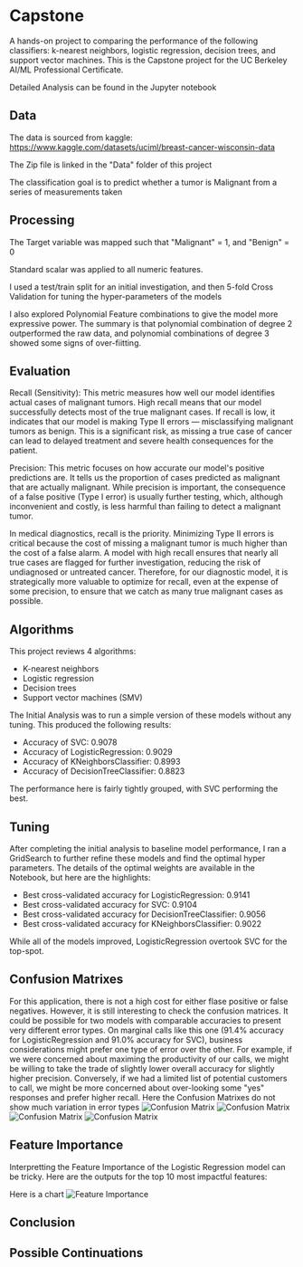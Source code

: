 # Capstone
A hands-on project to comparing the performance of the following classifiers: k-nearest neighbors, logistic regression, decision trees, and support vector machines. This is the Capstone project for the UC Berkeley AI/ML Professional Certificate.

Detailed Analysis can be found in the Jupyter notebook

## Data
The data is sourced from  kaggle: https://www.kaggle.com/datasets/uciml/breast-cancer-wisconsin-data

The Zip file is linked in the "Data" folder of this project

The classification goal is to predict whether a tumor is Malignant from a series of measurements taken 

## Processing
The Target variable was mapped such that "Malignant" = 1, and "Benign" = 0

Standard scalar was applied to all numeric features. 

I used a test/train split for an initial investigation, and then 5-fold Cross Validation for tuning the hyper-parameters of the models 

I also explored Polynomial Feature combinations to give the model more expressive power. The summary is that polynomial combination of degree 2 outperformed the raw data, and polynomial combinations of degree 3 showed some signs of over-fiitting.


## Evaluation

Recall (Sensitivity): This metric measures how well our model identifies actual cases of malignant tumors. High recall means that our model successfully detects most of the true malignant cases. If recall is low, it indicates that our model is making Type II errors — misclassifying malignant tumors as benign. This is a significant risk, as missing a true case of cancer can lead to delayed treatment and severe health consequences for the patient.

Precision: This metric focuses on how accurate our model's positive predictions are. It tells us the proportion of cases predicted as malignant that are actually malignant. While precision is important, the consequence of a false positive (Type I error) is usually further testing, which, although inconvenient and costly, is less harmful than failing to detect a malignant tumor.

In medical diagnostics, recall is the priority. Minimizing Type II errors is critical because the cost of missing a malignant tumor is much higher than the cost of a false alarm. A model with high recall ensures that nearly all true cases are flagged for further investigation, reducing the risk of undiagnosed or untreated cancer. Therefore, for our diagnostic model, it is strategically more valuable to optimize for recall, even at the expense of some precision, to ensure that we catch as many true malignant cases as possible.

## Algorithms
This project reviews 4 algorithms:
- K-nearest neighbors
- Logistic regression
- Decision trees
- Support vector machines (SMV)

The Initial Analysis was to run a simple version of these models without any tuning. This produced the following results:
- Accuracy of SVC: 0.9078
- Accuracy of LogisticRegression: 0.9029
- Accuracy of KNeighborsClassifier: 0.8993
- Accuracy of DecisionTreeClassifier: 0.8823

The performance here is fairly tightly grouped, with SVC performing the best. 


## Tuning

After completing the initial analysis to baseline model performance, I ran a GridSearch to further refine these models and find the optimal hyper parameters. The details of the optimal weights are available in the Notebook, but here are the highlights: 

- Best cross-validated accuracy for LogisticRegression: 0.9141
- Best cross-validated accuracy for SVC: 0.9104
- Best cross-validated accuracy for DecisionTreeClassifier: 0.9056
- Best cross-validated accuracy for KNeighborsClassifier: 0.9022

While all of the models improved, LogisticRegression overtook SVC for the top-spot.

## Confusion Matrixes

For this application, there is not a high cost for either flase positive or false negatives. However, it is still interesting to check the confusion matrices. It could be possible for two models with comparable accuracies to present very different error types. On marginal calls like this one (91.4% accuracy for LogisticRegression and 91.0% accuracy for SVC), business considerations might prefer one type of error over the other. For example, if we were concerned about maximing the productivity of our calls, we might be willing to take the trade of slightly lower overall accuracy for slightly higher precision. Conversely, if we had a limited list of potential customers to call, we might be more concerned about over-looking some "yes" responses and prefer higher recall. Here the Confusion Matrixes do not show much variation in error types
![Confusion Matrix](Images/DTree_Confusion.png)
![Confusion Matrix](Images/KN_Confusion.png)
![Confusion Matrix](Images/SVC_Confusion.png)
![Confusion Matrix](Images/LogReg_Confusion.png)

## Feature Importance
Interpretting the Feature Importance of the Logistic Regression model can be tricky. Here are the outputs for the top 10 most impactful features: 


Here is a chart
![Feature Importance](Images/LinReg_Feature_Importance.png)



## Conclusion

## Possible Continuations

